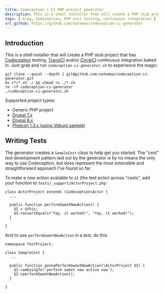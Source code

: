 ```yaml
---
title: Codeception + CI PHP project generator
description: This is a shell installer that will create a PHP stub project that has Codeception testing, TravisCI and/or CircleCI continuous integration baked in.
tags: [ blog, Codeception, PHP unit testing, continuous integration ]
url_github: https://github.com/natemow/codeception-ci-generator
---
```




## Introduction

This is a shell installer that will create a PHP stub project that has [Codeception](http://codeception.com/) testing, [TravisCI](https://travis-ci.org/) and/or [CircleCI](https://circleci.com/) continuous integration baked in. Just grab and run `codeception-ci-generator.sh` to experience the magic:

    git clone --quiet --depth 1 git@github.com:natemow/codeception-ci-generator.git
    mv c*/*.sh ./ && chmod +x ./*.sh
    rm -rf codeception-ci-generator
    ./codeception-ci-generator.sh

Supported project types:

* Generic PHP project
* [Drupal 7.x](https://www.drupal.org/project/drupal)
* [Drupal 8.x](https://www.drupal.org/project/drupal)
* [Phalcon 1.3.x (using Vökuró sample)](https://github.com/phalcon/vokuro)

## Writing Tests

The generator creates a `SampleCest` class to help get you started. The "cest" test development pattern laid out by the generator is by no means the only way to use Codeception, but does represent the most extensible and straightforward approach I've found so far.

To make a new action available to `$I` (the test actor) across "cests", add your function to `tests/_support/ActorProject.php`:

    class ActorProject extends \Codeception\Actor {
      ...

      public function performSweetNewAction() {
        $I = $this;
        $I->assertEquals("Yay, it worked!", "Yay, it worked!");
      }

    }

And to use `performSweetNewAction` in a test, do this:

    namespace TestProject;

    class SampleCest {
      ...

      public function gonnaPerformSweetNewAction(\ActorProject $I) {
        $I->amGoingTo('perform sweet new action now');
        $I->performSweetNewAction();
      }

    }
